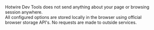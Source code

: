 Hotwire Dev Tools does not send anything about your page or browsing session anywhere.  
All configured options are stored locally in the browser using official browser storage API's.
No requests are made to outside services.
